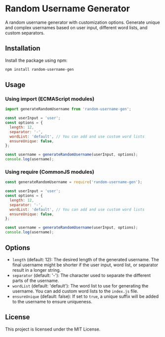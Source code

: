 # Random Username Generator

A random username generator with customization options. Generate unique and complex usernames based on user input, different word lists, and custom separators.

## Installation

Install the package using npm:

```bash
npm install random-username-gen
```

## Usage


### Using import (ECMAScript modules)

```javascript
import generateRandomUsername from 'random-username-gen';

const userInput = 'user';
const options = {
  length: 12,
  separator: '-',
  wordList: 'default', // You can add and use custom word lists
  ensureUnique: false,
};

const username = generateRandomUsername(userInput, options);
console.log(username);
```

### Using require (CommonJS modules)

```javascript
const generateRandomUsername = require('random-username-gen');

const userInput = 'user';
const options = {
  length: 12,
  separator: '-',
  wordList: 'default', // You can add and use custom word lists
  ensureUnique: false,
};

const username = generateRandomUsername(userInput, options);
console.log(username);
```

## Options

- `length` (default: 12): The desired length of the generated username. The final username might be shorter if the user input, word list, or separator result in a longer string.
- `separator` (default: '-'): The character used to separate the different parts of the username.
- `wordList` (default: 'default'): The word list to use for generating the username. You can add custom word lists to the `index.js` file.
- `ensureUnique` (default: false): If set to `true`, a unique suffix will be added to the username to ensure uniqueness.

## License

This project is licensed under the MIT License.
